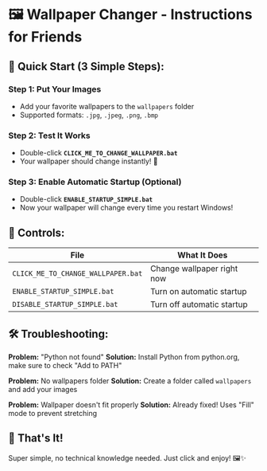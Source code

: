 # 🖼️ Wallpaper Changer - Instructions for Friends

## 🚀 Quick Start (3 Simple Steps):

### Step 1: Put Your Images
- Add your favorite wallpapers to the `wallpapers` folder
- Supported formats: `.jpg`, `.jpeg`, `.png`, `.bmp`

### Step 2: Test It Works
- Double-click **`CLICK_ME_TO_CHANGE_WALLPAPER.bat`**
- Your wallpaper should change instantly! 🎉

### Step 3: Enable Automatic Startup (Optional)
- Double-click **`ENABLE_STARTUP_SIMPLE.bat`**
- Now your wallpaper will change every time you restart Windows!

## 🔧 Controls:

| File | What It Does |
|------|-------------|
| `CLICK_ME_TO_CHANGE_WALLPAPER.bat` | Change wallpaper right now |
| `ENABLE_STARTUP_SIMPLE.bat` | Turn on automatic startup |
| `DISABLE_STARTUP_SIMPLE.bat` | Turn off automatic startup |

## 🛠️ Troubleshooting:

**Problem:** "Python not found"
**Solution:** Install Python from python.org, make sure to check "Add to PATH"

**Problem:** No wallpapers folder
**Solution:** Create a folder called `wallpapers` and add your images

**Problem:** Wallpaper doesn't fit properly
**Solution:** Already fixed! Uses "Fill" mode to prevent stretching

## 🎯 That's It!
Super simple, no technical knowledge needed. Just click and enjoy! 🖼️✨
